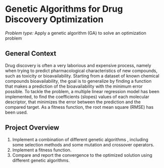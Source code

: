 # Genetic Algorithms for Drug Discovery Optimization


*Problem type:* Apply a genetic algorithm (GA) to solve an optimization problem 


## General Context 
Drug discovery is often a very laborious and expensive process, namely when trying to predict pharmacological characteristics of new compounds, such as toxicity or bioavailability. Starting from a dataset of known chemical compounds bioavailability, the goal is to generalize by finding a function that makes a prediction of the
bioavailability with the minimum error possible. To tackle the problem, a multiple linear regression model has been implemented, to find the coefficients (slopes) values of each molecular descriptor, that minimizes the error between the prediction and the compared target. As a fitness function, the root mean square (RMSE) has been used.


## Project Overview
1. Implement a combination of different genetic algorithms , including some selection methods and some mutation and crossover operators.
2. Implement a fitness function. 
3. Compare and report the convergence to the optimized solution using different genetic algorithms.
